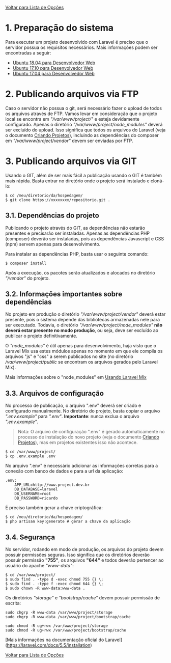 [Voltar para Lista de Opções](../readme.md)

# 1. Preparação do sistema

Para executar um projeto desenvolvido com Laravel é preciso que o servidor possua os requisitos necessários. Mais informações podem ser encontradas a seguir:

* [Ubuntu 18.04 para Desenvolvedor Web](ubuntu-18.04-devel.md)
* [Ubuntu 17.10 para Desenvolvedor Web](ubuntu-17.10-devel.md)
* [Ubuntu 17.04 para Desenvolvedor Web](ubuntu-17.04-devel.md)

# 2. Publicando arquivos via FTP

Caso o servidor não possua o git, será necessário fazer o upload de todos os arquivos através de FTP.
Vamos levar em consideração que o projeto local se encontra em *"/var/www/project/"* e esteja devidamente configurado.
Apenas o diretório *"/var/www/project/node_modules"* deverá ser excluído do upload. 
Isso significa que todos os arquivos do Laravel (veja o documento [Criando Projetos](docs/laravel-criando-projetos.md)), incluindo as dependências do composer em *"/var/www/project/vendor"* devem ser enviadas por FTP.

# 3. Publicando arquivos via GIT

Usando o GIT, além de ser mais fácil a publicação usando o GIT é também mais rápida.
Basta entrar no diretório onde o projeto será instalado e cloná-lo:

```
$ cd /meu/diretorio/da/hospedagem/
$ git clone https://xxxxxxxx/repositorio.git .
```

## 3.1. Dependências do projeto

Publicando o projeto através do GIT, as dependências não estarão presentes e precisarão ser instaladas. 
Apenas as dependências PHP (composer) deverão ser instaladas, pois as dependências Javascript e CSS (npm) servem apenas para desenvolvimento.

Para instalar as dependências PHP, basta usar o seguinte comando:

```
$ composer install
```

Após a execução, os pacotes serão atualizados e alocados no diretório *"/vendor"* do projeto.

## 3.2. Informações importantes sobre dependências

No projeto em produção o diretório *"/var/www/project/vendor"* deverá estar presente, pois o sistema depende das bibliotecas armazenadas nele para ser executado. 
Todavia, o diretório *"/var/www/project/node_modules"* **não deverá estar presente no modo produção**, ou seja, deve ser excluído ao publicar o projeto definitivamente. 

O *"node_modules"* é útil apenas para desenvolvimento, haja visto que o Laravel Mix usa estes módulos apenas no momento em que ele compila os arquivos "js" e "css" a serem publicados no site (no diretório */var/www/project/public* se encontram os arquivos gerados pelo Laravel Mix).

Mais informações sobre o "node_modules" em [Usando Laravel Mix](docs/laravel-mix.md)


## 3.3. Arquivos de configuração

No processo de publicação, o arquivo ".env" deverá ser criado e configurado manualmente. No diretório do projeto, basta copiar o arquivo *".env.example"* para *".env"*. **Importante**: nunca exclua o arquivo *".env.example"*.

> Nota: O arquivo de configuração ".env" é gerado automaticamente no processo de instalação do novo projeto (veja o documento [Criando Projetos](docs/laravel-criando-projetos.md)), mas em projetos existentes isso não acontece.

```
$ cd /var/www/project/
$ cp .env.example .env
```

No arquivo ".env" é necessário adicionar as informações corretas para a conexão com banco de dados e para a url da aplicação:

``` 
.env: 
    APP_URL=http://www.project.dev.br
    DB_DATABASE=laravel
    DB_USERNAME=root
    DB_PASSWORD=ricardo
```

É preciso também gerar a chave criptográfica:

```
$ cd /meu/diretorio/da/hospedagem/
$ php artisan key:generate # gerar a chave da aplicação
```

## 3.4. Segurança

No servidor, rodando em modo de produção, os arquivos do projeto devem possuir permissões seguras.
Isso significa que os diretórios deverão possuir permissão **"755"**, os arquivos **"644"** e todos deverão pertencer ao usuário do apache *"www-data"*:

```
$ cd /var/www/project/
$ sudo find . -type d -exec chmod 755 {} \;
$ sudo find . -type f -exec chmod 644 {} \;
$ sudo chown -R www-data:www-data .
```

Os diretórios *"storage"* e *"bootstrap/cache"* devem possuir permissão de escrita:

```
sudo chgrp -R www-data /var/www/project/storage
sudo chgrp -R www-data /var/www/project/bootstrap/cache

sudo chmod -R ug+rwx /var/www/project/storage
sudo chmod -R ug+rwx /var/www/project/bootstrap/cache
```


[Mais informações na documentação oficial do Laravel]
(https://laravel.com/docs/5.5/installation)

[Voltar para Lista de Opções](../readme.md)